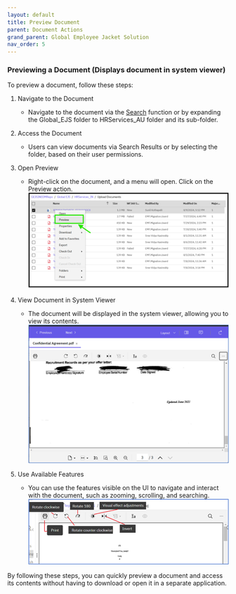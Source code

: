 ```yaml
---
layout: default
title: Preview Document 
parent: Document Actions
grand_parent: Global Employee Jacket Solution
nav_order: 5
---
```


### Previewing a Document (Displays document in system viewer)

To preview a document, follow these steps:

1. Navigate to the Document
   - Navigate to the document via the [Search](https://pages.github.ibm.com/Global-EJS/GEJS-Australia-EDM-User-Manual/docs/DocumentSearch/DocumentSearch.html) function or by expanding the Global_EJS folder to HRServices_AU folder and its sub-folder.

2. Access the Document
   - Users can view documents via Search Results or by selecting the folder, based on their user permissions.

3. Open Preview
   - Right-click on the document, and a menu will open. Click on the Preview action.
   ![image](assets/images/pre1.png)

4. View Document in System Viewer
   - The document will be displayed in the system viewer, allowing you to view its contents.
   ![image](assets/images/pre2.png)

5. Use Available Features
   - You can use the features visible on the UI to navigate and interact with the document, such as zooming, scrolling, and searching.
   ![image](assets/images/pre3.png)

By following these steps, you can quickly preview a document and access its contents without having to download or open it in a separate application.